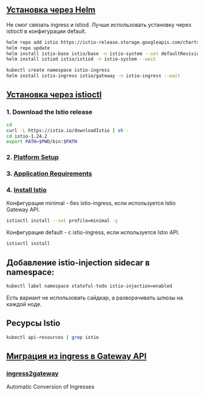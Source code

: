 ## [Установка через Helm](https://istio.io/latest/docs/setup/install/helm/)
Не смог связать ingress и istiod. Лучше использовать установку через istioctl в конфигурации default.
```bash
helm repo add istio https://istio-release.storage.googleapis.com/charts
helm repo update
helm install istio-base istio/base -n istio-system --set defaultRevision=default --create-namespace
helm install istiod istio/istiod -n istio-system --wait

kubectl create namespace istio-ingress
helm install istio-ingress istio/gateway -n istio-ingress --wait


```
## [Установка через istioctl](https://istio.io/latest/docs/setup/install/istioctl/)

### 1. Download the Istio release
```bash
cd
curl -L https://istio.io/downloadIstio | sh -
cd istio-1.24.2
export PATH=$PWD/bin:$PATH
```
### 2. [Platform Setup](https://istio.io/latest/docs/setup/platform-setup/)

### 3. [Application Requirements](https://istio.io/latest/docs/ops/deployment/application-requirements/)

### 4. [Install Istio](https://istio.io/latest/docs/tasks/traffic-management/ingress/gateway-api/)
Конфигурация minimal - без istio-ingress, если используется Istio Gateway API.
```bash
istioctl install --set profile=minimal -y
```

Конфигурация default - c istio-ingress, если используется Istio API.
```bash
istioctl install
```

## Добавление istio-injection sidecar в namespace:
```bash
kubectl label namespace stateful-todo istio-injection=enabled
```

Есть вариант не использовать сайдкар, а разворачивать шлюзы на каждой ноде.

## Ресурсы Istio
```bash
kubectl api-resources | grep istio
```

## [Миграция из ingress в Gateway API](https://gateway-api.sigs.k8s.io/guides/migrating-from-ingress/)

### [ingress2gateway](https://github.com/kubernetes-sigs/ingress2gateway)
Automatic Conversion of Ingresses
